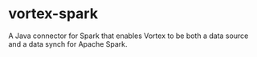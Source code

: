 # vortex-spark
A Java connector for Spark that enables Vortex to be both a data source and a data synch for Apache Spark.
